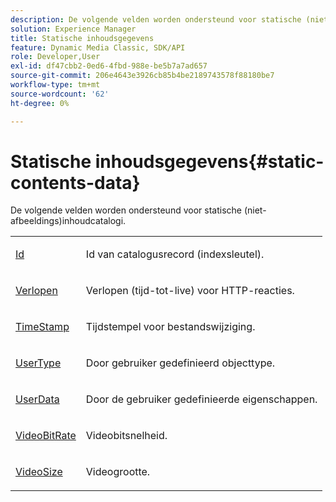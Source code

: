 ```yaml
---
description: De volgende velden worden ondersteund voor statische (niet-afbeeldings)inhoudcatalogi.
solution: Experience Manager
title: Statische inhoudsgegevens
feature: Dynamic Media Classic, SDK/API
role: Developer,User
exl-id: df47cbb2-0ed6-4fbd-988e-be5b7a7ad657
source-git-commit: 206e4643e3926cb85b4be2189743578f88180be7
workflow-type: tm+mt
source-wordcount: '62'
ht-degree: 0%

---
```


# Statische inhoudsgegevens{#static-contents-data}

De volgende velden worden ondersteund voor statische (niet-afbeeldings)inhoudcatalogi.

<table id="simpletable_D1DEF6268BA744AD804B9BA3D9AEE800"> 
 <tr class="strow"> 
  <td class="stentry"> <p><span class="codeph"> <a href="/help/aem-is-ir-api/is-api/image-catalog/image-serving-api-ref/c-image-catalog-reference/c-image-svg-data-reference/c-image-data-reference/r-id-cat.md" type="reference" format="dita" scope="local"> Id</a></span> </p></td> 
  <td class="stentry"> <p>Id van catalogusrecord (indexsleutel). </p></td> 
 </tr> 
 <tr class="strow"> 
  <td class="stentry"> <p><span class="codeph"> <a href="../../../../../../is-api/image-catalog/image-serving-api-ref/c-image-catalog-reference/c-image-svg-data-reference/c-static-content-data-reference/r-expiration-static.md#reference-a7afd668ecbb4d2da65d86259aa6a28a" type="reference" format="dita" scope="local"> Verlopen</a> </span> </p></td> 
  <td class="stentry"> <p>Verlopen (tijd-tot-live) voor HTTP-reacties. </p></td> 
 </tr> 
 <tr class="strow"> 
  <td class="stentry"> <p><span class="codeph"> <a href="../../../../../../is-api/image-catalog/image-serving-api-ref/c-image-catalog-reference/c-image-svg-data-reference/c-static-content-data-reference/r-timestamp-static.md#reference-59a27b72f4cb4a53a3baba83214c4ded" type="reference" format="dita" scope="local"> TimeStamp</a></span> </p></td> 
  <td class="stentry"> <p>Tijdstempel voor bestandswijziging. </p></td> 
 </tr> 
 <tr class="strow"> 
  <td class="stentry"> <p><span class="codeph"> <a href="/help/aem-is-ir-api/is-api/image-catalog/image-serving-api-ref/c-image-catalog-reference/c-image-svg-data-reference/c-image-data-reference/r-usertype-cat.md" type="reference" format="dita" scope="local"> UserType</a></span> </p></td> 
  <td class="stentry"> <p>Door gebruiker gedefinieerd objecttype. </p></td> 
 </tr> 
 <tr class="strow"> 
  <td class="stentry"> <p><span class="codeph"> <a href="/help/aem-is-ir-api/is-api/image-catalog/image-serving-api-ref/c-image-catalog-reference/c-image-svg-data-reference/c-image-data-reference/r-userdata-cat.md" type="reference" format="dita" scope="local"> UserData</a></span> </p></td> 
  <td class="stentry"> <p>Door de gebruiker gedefinieerde eigenschappen. </p></td> 
 </tr> 
 <tr class="strow"> 
  <td class="stentry"> <p><span class="codeph"> <a href="/help/aem-is-ir-api/is-api/image-catalog/image-serving-api-ref/c-image-catalog-reference/c-attributes-reference/r-videobitrate-cat.md" type="reference" format="dita" scope="local"> VideoBitRate</a></span> </p></td> 
  <td class="stentry"> <p>Videobitsnelheid. </p></td> 
 </tr> 
 <tr class="strow"> 
  <td class="stentry"> <p><span class="codeph"> <a href="/help/aem-is-ir-api/is-api/image-catalog/image-serving-api-ref/c-image-catalog-reference/c-attributes-reference/r-videosize-cat.md" type="reference" format="dita" scope="local"> VideoSize</a></span> </p></td> 
  <td class="stentry"> <p>Videogrootte. </p></td> 
 </tr> 
</table>

